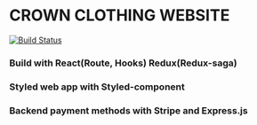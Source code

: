 # CROWN CLOTHING WEBSITE
[![Build Status](https://travis-ci.org/Seraph-YCZhang/e-commerce-react.svg?branch=master)](https://travis-ci.org/Seraph-YCZhang/e-commerce-react)
### Build with React(Route, Hooks) Redux(Redux-saga) 
### Styled web app with Styled-component 
### Backend payment methods with Stripe and Express.js
